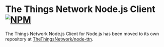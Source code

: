 # The Things Network Node.js Client [![NPM](https://img.shields.io/npm/v/ttn.svg?maxAge=2592000)](https://www.npmjs.com/package/ttn)

The Things Network Node.js Client for Node.js has been moved to its own repository at [TheThingsNetwork/node-ttn](https://github.com/TheThingsNetwork/node-ttn).